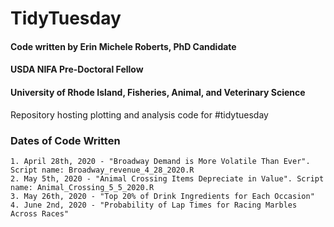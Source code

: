 # TidyTuesday
#### Code written by Erin Michele Roberts, PhD Candidate
#### USDA NIFA Pre-Doctoral Fellow
#### University of Rhode Island, Fisheries, Animal, and Veterinary Science

Repository hosting plotting and analysis code for #tidytuesday

### Dates of Code Written

	1. April 28th, 2020 - "Broadway Demand is More Volatile Than Ever". Script name: Broadway_revenue_4_28_2020.R
	2. May 5th, 2020 - "Animal Crossing Items Depreciate in Value". Script name: Animal_Crossing_5_5_2020.R
	3. May 26th, 2020 - "Top 20% of Drink Ingredients for Each Occasion"
	4. June 2nd, 2020 - "Probability of Lap Times for Racing Marbles Across Races"

